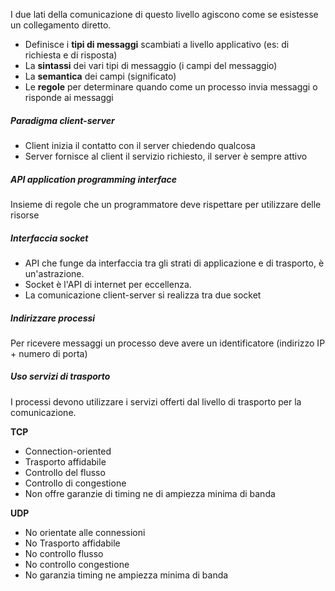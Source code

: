 I due lati della comunicazione di questo livello agiscono come se esistesse un collegamento diretto.

- Definisce i **tipi di messaggi** scambiati a livello applicativo (es: di richiesta e di risposta)
- La **sintassi** dei vari tipi di messaggio (i campi del messaggio)
- La **semantica** dei campi (significato)
- Le **regole** per determinare quando come un processo invia messaggi o risponde ai messaggi

##### Paradigma client-server
- Client inizia il contatto con il server chiedendo qualcosa
- Server fornisce al client il servizio richiesto, il server è sempre attivo

##### API application programming interface
Insieme di regole che un programmatore deve rispettare per utilizzare delle risorse

##### Interfaccia socket
- API che funge da interfaccia tra gli strati di applicazione e di trasporto, è un'astrazione. 
- Socket è l'API di internet per eccellenza. 
- La comunicazione client-server si realizza tra due socket

##### Indirizzare processi
Per ricevere messaggi un processo deve avere un identificatore (indirizzo IP + numero di porta)

##### Uso servizi di trasporto
I processi devono utilizzare i servizi offerti dal livello di trasporto per la comunicazione.

**TCP** 
- Connection-oriented
- Trasporto affidabile
- Controllo del flusso
- Controllo di congestione
- Non offre garanzie di timing ne di ampiezza minima di banda

**UDP**
- No orientate alle connessioni
- No Trasporto affidabile
- No controllo flusso
- No controllo congestione
- No garanzia timing ne ampiezza minima di banda